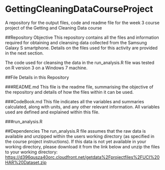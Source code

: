 # GettingCleaningDataCourseProject
A repository for the output files, code and readme file for the week 3 course project of the Getting and Cleaning Data course

##Repository Objective
This repository contains all the files and information required for obtaining and cleansing data collected from the Samsung Galaxy S smartphone. Details on the files used for this activity are provided in the next section.

The code used for cleansing the data in the run_analysis.R file was tested on R version 3 on a Windows 7 machine.

##File Details in this Repository

###README.md
This file is the readme file, summarising the objective of the repository and details of how the files within it can be used.

###CodeBook.md
This file indicates all the variables and summaries calculated, along with units, and any other relevant information. All variables used are defined and explained within this file.

###run_analysis.R


##Dependencies
The run_analysis.R file assumes that the raw data is available and unzipped within the users working directory (as specified in the course project instructions). If this data is not yet available in your working directory, please download it from the link below and unzip the files to your working directory:
https://d396qusza40orc.cloudfront.net/getdata%2Fprojectfiles%2FUCI%20HAR%20Dataset.zip 
